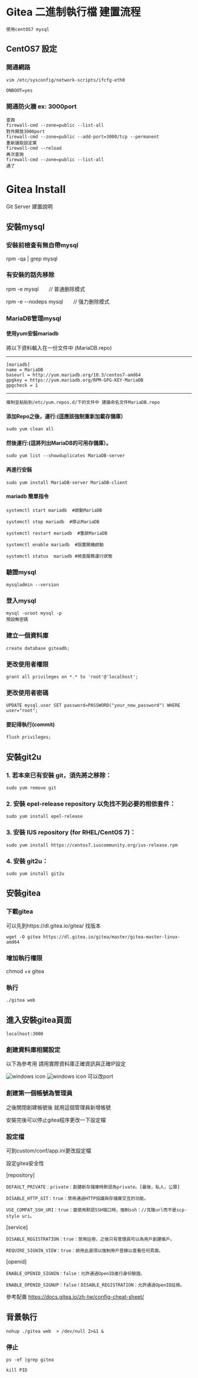 # Gitea 二進制執行檔 建置流程

    使用centOS7 mysql

## CentOS7 設定

### 開通網路
    vim /etc/sysconfig/network-scripts/ifcfg-eth0

    ONBOOT=yes

### 開通防火牆 ex: 3000port

    查詢
    firewall-cmd --zone=public --list-all
    對外開放3000port
    firewall-cmd --zone=public --add-port=3000/tcp --permanent
    重新讀取設定黨
    firewall-cmd --reload
    再次查詢
    firewall-cmd --zone=public --list-all
    通了

# Gitea Install

Git Server 建置說明

## 安裝mysql 

### 安裝前檢查有無自帶mysql
rpm -qa | grep mysql

### 有安裝的話先移除
rpm -e mysql　　// 普通删除模式

rpm -e --nodeps mysql　　// 强力删除模式

### MariaDB管理mysql

#### 使用yum安裝mariadb

將以下資料輸入在一份文件中 (MariaDB.repo)

---

    [mariadb] 
    name = MariaDB 
    baseurl = http://yum.mariadb.org/10.3/centos7-amd64 
    gpgkey = https://yum.mariadb.org/RPM-GPG-KEY-MariaDB 
    gpgcheck = 1

---

    複制並粘貼到/etc/yum.repos.d/下的文件中 建議命名文件MariaDB.repo

#### 添加Repo之後，運行:(這應該強制重新加載存儲庫）

    sudo yum clean all 

#### 然後運行:(這將列出MariaDB的可用存儲庫）。

    sudo yum list --showduplicates MariaDB-server


#### 再進行安裝

    sudo yum install MariaDB-server MariaDB-client

#### mariadb 簡單指令

    systemctl start mariadb  #啟動MariaDB

    systemctl stop mariadb  #停止MariaDB

    systemctl restart mariadb  #重啟MariaDB

    systemctl enable mariadb  #設置開機啟動

    systemctl status  mariadb #檢查服務運行狀態

### 驗證mysql
    mysqladmin --version

### 登入mysql
    mysql -uroot mysql -p
    預設無密碼

### 建立一個資料庫
    create database giteadb;

### 更改使用者權限
    grant all privileges on *.* to 'root'@'localhost';

### 更改使用者密碼
    UPDATE mysql.user SET password=PASSWORD("your_new_password") WHERE user="root";

#### 要記得執行(commit)
    flush privileges;

## 安裝git2u

### 1. 若本來已有安裝 git，須先將之移除：
    sudo yum remove git
### 2. 安裝 epel-release repository 以免找不到必要的相依套件：
    sudo yum install epel-release
### 3. 安裝 IUS repository (for RHEL/CentOS 7)：
    sudo yum install https://centos7.iuscommunity.org/ius-release.rpm
### 4. 安裝 git2u：
    sudo yum install git2u

## 安裝gitea

### 下載gitea
可以先到https://dl.gitea.io/gitea/ 找版本

    wget -O gitea https://dl.gitea.io/gitea/master/gitea-master-linux-amd64

### 增加執行權限
chmod +x gitea

### 執行
    ./gitea web

## 進入安裝gitea頁面
    localhost:3000
### 創建資料庫相關設定

以下為參考用 請用實際資料庫正確資訊與正確IP設定

![windows icon](./gitea-install-01.jpg)
![windows icon](./gitea-install-02.jpg)
可以改port

### 創建第一個帳號為管理員
之後關閉創建帳號後 就用這個管理員新增帳號


安裝完後可以停止gitea程序更改一下設定檔

### 設定檔
可到custom/conf/app.ini更改設定檔

設定gitea安全性

[repository]

    DEFAULT_PRIVATE：private：創建新存儲庫時默認為private。[最後，私人，公眾]

    DISABLE_HTTP_GIT：true：禁用通過HTTP協議與存儲庫交互的功能。

    USE_COMPAT_SSH_URI：true：當使用默認SSH端口時，強制ssh：//克隆url而不是scp-style uri。

[service]

    DISABLE_REGISTRATION：true：禁用註冊，之後只有管理員可以為用戶創建帳戶。

    REQUIRE_SIGNIN_VIEW：true：啟用此選項以強制用戶登錄以查看任何頁面。

[openid]

    ENABLE_OPENID_SIGNIN：false：允許通過OpenID進行身份驗證。

    ENABLE_OPENID_SIGNUP：false！DISABLE_REGISTRATION：允許通過OpenID註冊。

參考配置
https://docs.gitea.io/zh-tw/config-cheat-sheet/

## 背景執行
    nohup ./gitea web  > /dev/null 2>&1 &

### 停止
    ps -ef |grep gitea

    kill PID